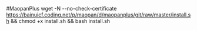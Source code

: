 #MaopanPlus
wget -N --no-check-certificate https://bainuicf.coding.net/p/maopan/d/maopanplus/git/raw/master/install.sh && chmod +x install.sh && bash install.sh